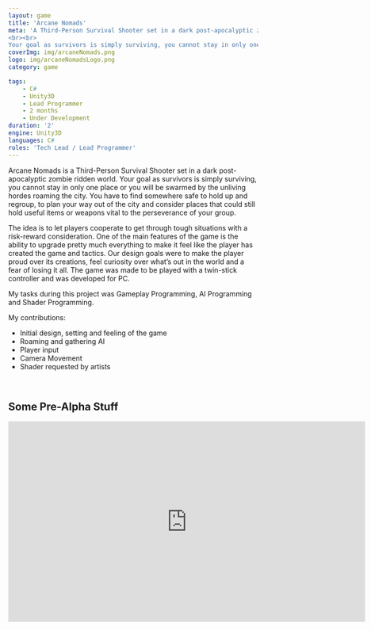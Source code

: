 ```yaml
---
layout: game
title: 'Arcane Nomads'
meta: 'A Third-Person Survival Shooter set in a dark post-apocalyptic zombie ridden world. 
<br><br>
Your goal as survivors is simply surviving, you cannot stay in only one place or you will be swarmed by the unliving hordes roaming the city. You have to find somewhere safe to hold up and regroup, to plan your way out of the city and consider places that could still hold useful items or weapons vital to the perseverance of your group.'
coverImg: img/arcaneNomads.png
logo: img/arcaneNomadsLogo.png
category: game

tags:
    - C#
    - Unity3D
    - Lead Programmer
    - 2 months
    - Under Development
duration: '2'
engine: Unity3D
languages: C#
roles: 'Tech Lead / Lead Programmer'
---
```

Arcane Nomads is a Third-Person Survival Shooter set in a dark post-apocalyptic zombie ridden world. Your goal as survivors is simply surviving, you cannot stay in only one place or you will be swarmed by the unliving hordes roaming the city. You have to find somewhere safe to hold up and regroup, to plan your way out of the city and consider places that could still hold useful items or weapons vital to the perseverance of your group.

The idea is to let players cooperate to get through tough situations with a risk-reward consideration.  One of the main features of the game is the ability to upgrade pretty much everything to make it feel like the player has created the game and tactics. Our design goals were to make the player proud over its creations, feel curiosity over what’s out in the world and a fear of losing it all. The game was made to be played with a twin-stick controller and was developed for PC.

My tasks during this project was Gameplay Programming, AI Programming and Shader Programming. 

My contributions:
* Initial design, setting and feeling of the game
* Roaming and gathering AI
* Player input
* Camera Movement
* Shader requested by artists

<br>

## Some Pre-Alpha Stuff

<iframe src="https://leafmountain.github.io/AI-Toy/" style="border:0px #000000 none;" name="Game name" scrolling="no" frameborder="1" marginheight="px" marginwidth="320px" height="405px" width="720px"></iframe>

<!-- ## Look and Feel (Pre-Alpha) -->
<!-- 
<center>
<iframe width="80%" height="500" src="https://www.youtube.com/embed/aeAqtWXhf4c" frameborder="0" allow="autoplay; encrypted-media" allowfullscreen></iframe>
</center> -->
